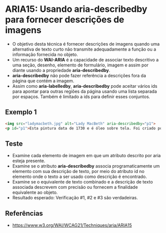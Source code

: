 # ARIA15: Usando **aria-describedby** para fornecer descrições de imagens
* O objetivo desta técnica é fornecer descrições de imagens quando uma alternativa de texto curto não transmite adequadamente a função ou a informação fornecida no objeto.
* Um recurso do **WAI-ARIA** é a capacidade de associar texto descritivo a uma seção, desenho, elemento de formulário, imagem e assim por diante usando a propriedade **aria-describedby**.
* **aria-describedby** não pode fazer referência a descrições fora da página que contém a imagem.
* Assim como **aria-labelledby**, **aria-describedby** pode aceitar vários ids para apontar para outras regiões da página usando uma lista separada por espaços. Também é limitado a ids para definir esses conjuntos.

## Exemplo 1
```html
<img src="ladymacbeth.jpg" alt="Lady MacBeth" aria-describedby="p1">
<p id="p1">Esta pintura data de 1730 e é óleo sobre tela. Foi criado por Jean-Guy Millome, e representa ...</p>
```

## Teste
* Examine cada elemento de imagem em que um atributo descrito por aria esteja presente.
* Examine se o atributo **aria-describedby** associa programaticamente um elemento com sua descrição de texto, por meio do atributo id no elemento onde o texto a ser usado como descrição é encontrado.
* Examine se o equivalente de texto combinado e a descrição de texto associada descrevem com precisão ou fornecem a finalidade equivalente ao objeto.
* Resultado esperado: Verificação #1, #2 e #3 são verdadeiras.

## Referências
* https://www.w3.org/WAI/WCAG21/Techniques/aria/ARIA15